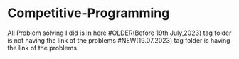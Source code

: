 # Competitive-Programming
All Problem solving I did is in here
#OLDER(Before 19th July,2023) tag folder is not having the link of the problems
#NEW(19.07.2023) tag folder is having the link of the problems
